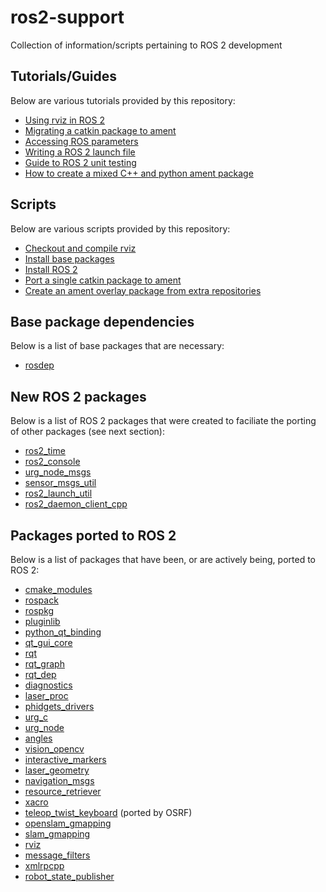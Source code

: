 # ros2-support
Collection of information/scripts pertaining to ROS 2 development


## Tutorials/Guides
Below are various tutorials provided by this repository:

- [Using rviz in ROS 2](tutorials/using-rviz-in-ros2.md)
- [Migrating a catkin package to ament](tutorials/port-catkin-to-ament.md)
- [Accessing ROS parameters](tutorials/accessing-ros-parameters.md)
- [Writing a ROS 2 launch file](tutorials/ros2-launch.md)
- [Guide to ROS 2 unit testing](tutorials/unit-testing.md)
- [How to create a mixed C++ and python ament package](creating-a-mixed-cpp-and-python-package.md)


## Scripts
Below are various scripts provided by this repository:

- [Checkout and compile rviz](scripts/checkout-rviz.sh)
- [Install base packages](scripts/install-base-packages.sh)
- [Install ROS 2](scripts/install-ros2-source.sh)
- [Port a single catkin package to ament](scripts/catkin-to-ament.py)
- [Create an ament overlay package from extra repositories](scripts/create-ament-overlay.sh)


## Base package dependencies
Below is a list of base packages that are necessary:

- [rosdep](https://github.com/bponsler/rosdep/tree/ros2-devel)


## New ROS 2 packages
Below is a list of ROS 2 packages that were created to faciliate the porting of other packages (see next section):

- [ros2_time](https://github.com/bponsler/ros2_time)
- [ros2_console](https://github.com/bponsler/ros2_console)
- [urg_node_msgs](https://github.com/bponsler/urg_node_msgs)
- [sensor_msgs_util](https://github.com/bponsler/sensor_msgs_util)
- [ros2_launch_util](https://github.com/bponsler/ros2_launch_util)
- [ros2_daemon_client_cpp](https://github.com/bponsler/ros2_daemon_client_cpp)


## Packages ported to ROS 2
Below is a list of packages that have been, or are actively being, ported to ROS 2:

- [cmake_modules](https://github.com/bponsler/cmake_modules/tree/ros2-devel)
- [rospack](https://github.com/bponsler/rospack/tree/ros2-devel)
- [rospkg](https://github.com/bponsler/rospkg/tree/ros2-devel)
- [pluginlib](https://github.com/bponsler/pluginlib/tree/ros2-devel)
- [python_qt_binding](https://github.com/bponsler/python_qt_binding/tree/ros2-devel)
- [qt_gui_core](https://github.com/bponsler/qt_gui_core/tree/ros2-devel)
- [rqt](https://github.com/bponsler/rqt/tree/ros2-devel)
- [rqt_graph](https://github.com/bponsler/rqt_graph/tree/ros2-devel)
- [rqt_dep](https://github.com/bponsler/rqt_dep/tree/ros2-devel)
- [diagnostics](https://github.com/bponsler/diagnostics/tree/ros2-devel)
- [laser_proc](https://github.com/bponsler/laser_proc/tree/ros2-devel)
- [phidgets_drivers](https://github.com/bponsler/phidgets_drivers/tree/ros2-devel)
- [urg_c](https://github.com/bponsler/urg_c/tree/ros2-devel)
- [urg_node](https://github.com/bponsler/urg_node/tree/ros2-devel)
- [angles](https://github.com/bponsler/angles/tree/ros2-devel)
- [vision_opencv](https://github.com/bponsler/vision_opencv/tree/ros2-devel)
- [interactive_markers](https://github.com/bponsler/interactive_markers/tree/ros2-devel)
- [laser_geometry](https://github.com/bponsler/laser_geometry/tree/ros2-devel)
- [navigation_msgs](https://github.com/bponsler/navigation_msgs/tree/ros2-devel)
- [resource_retriever](https://github.com/bponsler/resource_retriever/tree/ros2-devel)
- [xacro](https://github.com/bponsler/xacro/tree/ros2-devel)
- [teleop_twist_keyboard](https://github.com/ros2/teleop_twist_keyboard) (ported by OSRF)
- [openslam_gmapping](https://github.com/allenh1/openslam_gmapping/tree/ros2-devel)
- [slam_gmapping](https://github.com/allenh1/slam_gmapping/tree/ros2-devel)
- [rviz](https://github.com/bponsler/rviz/tree/ros2-devel)
- [message_filters](https://github.com/bponsler/ros_comm/tree/ros2-devel/utilities/message_filters)
- [xmlrpcpp](https://github.com/bponsler/ros_comm/tree/ros2-devel/utilities/xmlrpcpp)
- [robot_state_publisher](https://github.com/bponsler/robot_state_publisher/tree/publish-robot-model)